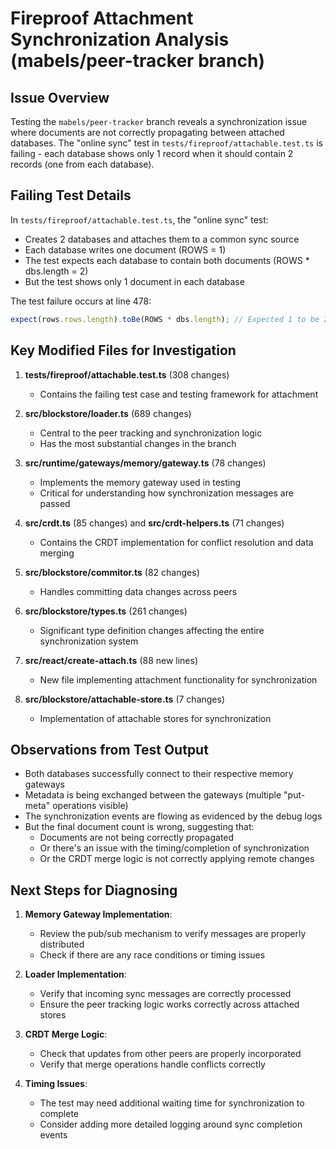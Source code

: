 # Fireproof Attachment Synchronization Analysis (mabels/peer-tracker branch)

## Issue Overview
Testing the `mabels/peer-tracker` branch reveals a synchronization issue where documents are not correctly propagating between attached databases. The "online sync" test in `tests/fireproof/attachable.test.ts` is failing - each database shows only 1 record when it should contain 2 records (one from each database).

## Failing Test Details
In `tests/fireproof/attachable.test.ts`, the "online sync" test:
- Creates 2 databases and attaches them to a common sync source
- Each database writes one document (ROWS = 1)
- The test expects each database to contain both documents (ROWS * dbs.length = 2)
- But the test shows only 1 document in each database

The test failure occurs at line 478:
```typescript
expect(rows.rows.length).toBe(ROWS * dbs.length); // Expected 1 to be 2
```

## Key Modified Files for Investigation

1. **tests/fireproof/attachable.test.ts** (308 changes)
   - Contains the failing test case and testing framework for attachment

2. **src/blockstore/loader.ts** (689 changes)
   - Central to the peer tracking and synchronization logic
   - Has the most substantial changes in the branch

3. **src/runtime/gateways/memory/gateway.ts** (78 changes)
   - Implements the memory gateway used in testing
   - Critical for understanding how synchronization messages are passed

4. **src/crdt.ts** (85 changes) and **src/crdt-helpers.ts** (71 changes)
   - Contains the CRDT implementation for conflict resolution and data merging

5. **src/blockstore/commitor.ts** (82 changes)
   - Handles committing data changes across peers

6. **src/blockstore/types.ts** (261 changes)
   - Significant type definition changes affecting the entire synchronization system

7. **src/react/create-attach.ts** (88 new lines)
   - New file implementing attachment functionality for synchronization

8. **src/blockstore/attachable-store.ts** (7 changes)
   - Implementation of attachable stores for synchronization

## Observations from Test Output

- Both databases successfully connect to their respective memory gateways
- Metadata is being exchanged between the gateways (multiple "put-meta" operations visible)
- The synchronization events are flowing as evidenced by the debug logs
- But the final document count is wrong, suggesting that:
  - Documents are not being correctly propagated
  - Or there's an issue with the timing/completion of synchronization
  - Or the CRDT merge logic is not correctly applying remote changes

## Next Steps for Diagnosing

1. **Memory Gateway Implementation**:
   - Review the pub/sub mechanism to verify messages are properly distributed
   - Check if there are any race conditions or timing issues

2. **Loader Implementation**:
   - Verify that incoming sync messages are correctly processed
   - Ensure the peer tracking logic works correctly across attached stores

3. **CRDT Merge Logic**:
   - Check that updates from other peers are properly incorporated
   - Verify that merge operations handle conflicts correctly

4. **Timing Issues**:
   - The test may need additional waiting time for synchronization to complete
   - Consider adding more detailed logging around sync completion events
